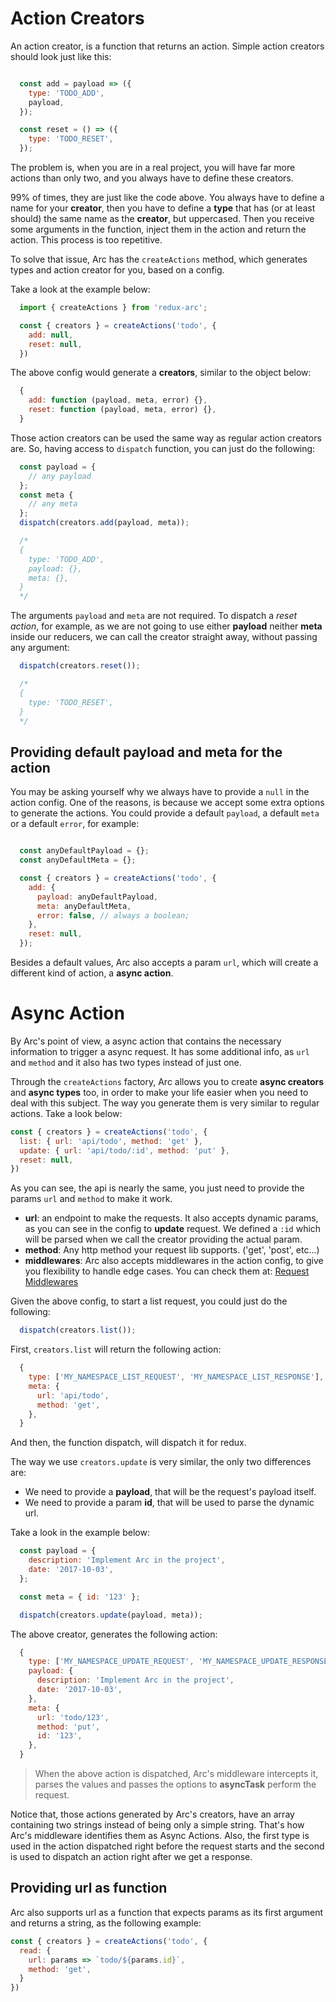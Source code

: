 # Action Creators

An action creator, is a function that returns an action. Simple action creators should look just like this:

```js

  const add = payload => ({
    type: 'TODO_ADD',
    payload,
  });

  const reset = () => ({
    type: 'TODO_RESET',
  });
```

The problem is, when you are in a real project, you will have far more actions than only two, and you always have to define these creators.

99% of times, they are just like the code above. You always have to define a name for your **creator**, then you have to define a **type** that has (or at least should) the same name as the **creator**, but uppercased. Then you receive some arguments in the function, inject them in the action and return the action. This process is too repetitive.

To solve that issue, Arc has the `createActions` method, which generates types and action creator for you, based on a config.

Take a look at the example below:

```js
  import { createActions } from 'redux-arc';

  const { creators } = createActions('todo', {
    add: null,
    reset: null,
  })
```


The above config would generate a **creators**, similar to the object below:

```js
  {
    add: function (payload, meta, error) {},
    reset: function (payload, meta, error) {},
  }
```

Those action creators can be used the same way as regular action creators are. So, having access to `dispatch` function, you can just do the following:

```js
  const payload = {
    // any payload
  };
  const meta {
    // any meta
  };
  dispatch(creators.add(payload, meta));

  /*
  {
    type: 'TODO_ADD',
    payload: {},
    meta: {},
  }
  */
```

The arguments `payload` and `meta` are not required. To dispatch a *reset action*, for example, as we are not going to use either **payload** neither **meta** inside our reducers, we can call the creator straight away, without passing any argument:

```js
  dispatch(creators.reset());

  /*
  {
    type: 'TODO_RESET',
  }
  */
```

## Providing default payload and meta for the action
You may be asking yourself why we always have to provide a `null` in the action config. One of the reasons, is because we accept some extra options to generate the actions. You could provide a default `payload`, a default `meta` or a default `error`, for example:

```js

  const anyDefaultPayload = {};
  const anyDefaultMeta = {};

  const { creators } = createActions('todo', {
    add: {
      payload: anyDefaultPayload,
      meta: anyDefaultMeta,
      error: false, // always a boolean;
    },
    reset: null,
  });
```

Besides a default values, Arc also accepts a param `url`, which will create a different kind of action, a **async action**.


# Async Action

By Arc's point of view, a async action that contains the necessary information to trigger a async request. It has some additional info, as `url` and `method` and it also has two types instead of just one.

Through the `createActions` factory, Arc allows you to create **async creators** and **async types** too, in order to make your life easier when you need to deal with this subject. The way you generate them is very similar to regular actions. Take a look below:


```js
const { creators } = createActions('todo', {
  list: { url: 'api/todo', method: 'get' },
  update: { url: 'api/todo/:id', method: 'put' },
  reset: null,
})
```

As you can see, the api is nearly the same, you just need to provide the params `url` and `method` to make it work.

 - **url**: an endpoint to make the requests. It also accepts dynamic params, as you can see in the config to **update** request. We defined a `:id` which will be parsed when we call the creator providing the actual param.
 - **method**: Any http method your request lib supports. ('get', 'post', etc...)
 - **middlewares**: Arc also accepts middlewares in the action config, to give you flexibility to handle edge cases. You can check them at: [Request Middlewares](http://redux-arc.js.org/docs/advanced/RequestMiddlewares.html)


Given the above config, to start a list request, you could just do the following:

```js
  dispatch(creators.list());
```

First, `creators.list` will return the following action:

```js
  {
    type: ['MY_NAMESPACE_LIST_REQUEST', 'MY_NAMESPACE_LIST_RESPONSE'],
    meta: {
      url: 'api/todo',
      method: 'get',
    },
  }
```

And then, the function dispatch, will dispatch it for redux.

The way we use `creators.update` is very similar, the only two differences are:
 - We need to provide a **payload**, that will be the request's payload itself.
 - We need to provide a param **id**, that will be used to parse the dynamic url.

Take a look in the example below:

```js
  const payload = {
    description: 'Implement Arc in the project',
    date: '2017-10-03',
  };

  const meta = { id: '123' };

  dispatch(creators.update(payload, meta));
```

The above creator, generates the following action:

```js
  {
    type: ['MY_NAMESPACE_UPDATE_REQUEST', 'MY_NAMESPACE_UPDATE_RESPONSE'],
    payload: {
      description: 'Implement Arc in the project',
      date: '2017-10-03',
    },
    meta: {
      url: 'todo/123',
      method: 'put',
      id: '123',
    },
  }
```

> When the above action is dispatched, Arc's middleware intercepts it, parses the values and passes the options to **asyncTask** perform the request.

Notice that, those actions generated by Arc's creators, have an array containing two strings instead of being only a simple string. That's how Arc's middleware identifies them as Async Actions. Also, the first type is used in the action dispatched right before the request starts and the second is used to dispatch an action right after we get a response.

## Providing url as function
Arc also supports url as a function that expects params as its first argument and returns a string, as the following example:

```js
const { creators } = createActions('todo', {
  read: {
    url: params => `todo/${params.id}`,
    method: 'get',
  }
})
```

